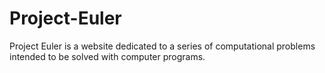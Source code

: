# Project-Euler
Project Euler is a website dedicated to a series of computational problems intended to be solved with computer programs.
